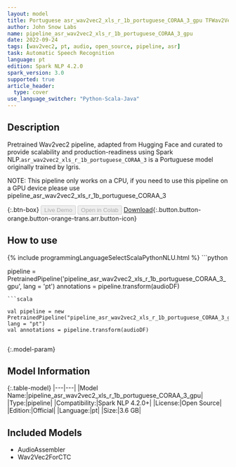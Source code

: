 ```yaml
---
layout: model
title: Portuguese asr_wav2vec2_xls_r_1b_portuguese_CORAA_3_gpu TFWav2Vec2ForCTC from lgris
author: John Snow Labs
name: pipeline_asr_wav2vec2_xls_r_1b_portuguese_CORAA_3_gpu
date: 2022-09-24
tags: [wav2vec2, pt, audio, open_source, pipeline, asr]
task: Automatic Speech Recognition
language: pt
edition: Spark NLP 4.2.0
spark_version: 3.0
supported: true
article_header:
  type: cover
use_language_switcher: "Python-Scala-Java"
---
```


## Description

Pretrained Wav2vec2  pipeline, adapted from Hugging Face and curated to provide scalability and production-readiness using Spark NLP.`asr_wav2vec2_xls_r_1b_portuguese_CORAA_3` is a Portuguese model originally trained by lgris.

NOTE: This pipeline only works on a CPU, if you need to use this pipeline on a GPU device please use pipeline_asr_wav2vec2_xls_r_1b_portuguese_CORAA_3

{:.btn-box}
<button class="button button-orange" disabled>Live Demo</button>
<button class="button button-orange" disabled>Open in Colab</button>
[Download](https://s3.amazonaws.com/auxdata.johnsnowlabs.com/public/models/pipeline_asr_wav2vec2_xls_r_1b_portuguese_CORAA_3_gpu_pt_4.2.0_3.0_1664038701447.zip){:.button.button-orange.button-orange-trans.arr.button-icon}

## How to use



<div class="tabs-box" markdown="1">
{% include programmingLanguageSelectScalaPythonNLU.html %}
```python

pipeline = PretrainedPipeline('pipeline_asr_wav2vec2_xls_r_1b_portuguese_CORAA_3_gpu', lang = 'pt')
annotations =  pipeline.transform(audioDF)
    
```
```scala

val pipeline = new PretrainedPipeline("pipeline_asr_wav2vec2_xls_r_1b_portuguese_CORAA_3_gpu", lang = "pt")
val annotations = pipeline.transform(audioDF)
    
```
</div>

{:.model-param}
## Model Information

{:.table-model}
|---|---|
|Model Name:|pipeline_asr_wav2vec2_xls_r_1b_portuguese_CORAA_3_gpu|
|Type:|pipeline|
|Compatibility:|Spark NLP 4.2.0+|
|License:|Open Source|
|Edition:|Official|
|Language:|pt|
|Size:|3.6 GB|

## Included Models

- AudioAssembler
- Wav2Vec2ForCTC